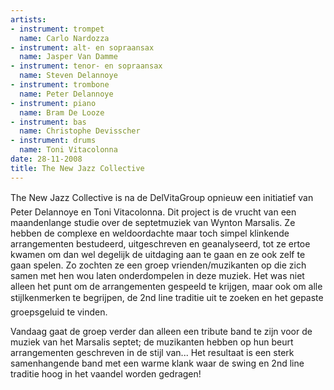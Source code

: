 ```yaml
---
artists:
- instrument: trompet
  name: Carlo Nardozza
- instrument: alt- en sopraansax
  name: Jasper Van Damme
- instrument: tenor- en sopraansax
  name: Steven Delannoye
- instrument: trombone
  name: Peter Delannoye
- instrument: piano
  name: Bram De Looze
- instrument: bas
  name: Christophe Devisscher
- instrument: drums
  name: Toni Vitacolonna
date: 28-11-2008
title: The New Jazz Collective
---
```

The New Jazz Collective is na de DelVitaGroup opnieuw een initiatief van Peter Delannoye en Toni Vitacolonna. 
Dit project is de vrucht van een maandenlange studie over de septetmuziek van Wynton Marsalis. 
Ze hebben de complexe en weldoordachte maar toch simpel klinkende arrangementen bestudeerd, 
uitgeschreven en geanalyseerd, tot ze ertoe kwamen om dan wel degelijk de uitdaging aan te gaan 
en ze ook zelf te gaan spelen. Zo zochten ze een groep vrienden/muzikanten op die zich samen 
met hen wou laten onderdompelen in deze muziek. Het was niet alleen het punt om de arrangementen 
gespeeld te krijgen, maar ook om alle stijlkenmerken te begrijpen, de 2nd line traditie uit te zoeken 
en het gepaste groepsgeluid te vinden. 

Vandaag gaat de groep verder dan alleen een tribute band te zijn voor de muziek van het Marsalis septet; 
de muzikanten hebben op hun beurt arrangementen geschreven in de stijl van...
Het resultaat is een sterk samenhangende band met een warme klank waar de swing en 2nd line traditie 
hoog in het vaandel worden gedragen!